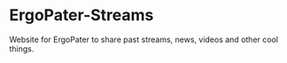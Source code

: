 # ErgoPater-Streams
Website for ErgoPater to share past streams, news, videos and other cool things.
